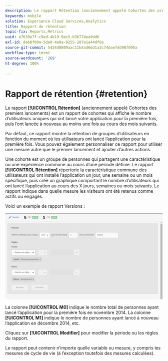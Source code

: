 ```yaml
---
description: Le rapport Rétention (anciennement appelé Cohortes des premiers lancements) est un rapport de cohortes qui affiche le nombre d’utilisateurs uniques qui ont lancé votre application pour la première fois, puis l’ont lancée à nouveau au moins une fois au cours des mois suivants.
keywords: mobile
solution: Experience Cloud Services,Analytics
title: Rapport de rétention
topic-fix: Reports,Metrics
uuid: e7639e7f-c9ed-4b19-9ac5-b36774ea9dd6
exl-id: de68f00a-5de0-4e9a-9255-207a1a44df6e
source-git-commit: 5434d8809aac11b4ad6dd1a3c74dae7dd98f095a
workflow-type: tm+mt
source-wordcount: '269'
ht-degree: 100%

---
```


# Rapport de rétention {#retention}

Le rapport **[!UICONTROL Rétention]** (anciennement appelé Cohortes des premiers lancements) est un rapport de cohortes qui affiche le nombre d’utilisateurs uniques qui ont lancé votre application pour la première fois, puis l’ont lancée à nouveau au moins une fois au cours des mois suivants.

Par défaut, ce rapport montre la rétention de groupes d’utilisateurs en fonction du moment où les utilisateurs ont lancé l’application pour la première fois. Vous pouvez également personnaliser ce rapport pour utiliser une mesure autre que le premier lancement et ajouter d’autres actions.

Une cohorte est un groupe de personnes qui partagent une caractéristique ou une expérience commune au cours d’une période définie. Le rapport **[!UICONTROL Rétention]** répertorie la caractéristique commune des utilisateurs qui ont installé l’application un jour, une semaine ou un mois spécifique, puis crée un graphique comportant le nombre d’utilisateurs qui ont lancé l’application au cours des X jours, semaines ou mois suivants. Le rapport indique dans quelle mesure les visiteurs ont été retenus comme actifs ou engagés.

Voici un exemple de rapport Versions :

![](assets/report_retention_edit.png)

La colonne **[!UICONTROL M0]** indique le nombre total de personnes ayant lancé l’application pour la première fois en novembre 2014. La colonne **[!UICONTROL M1]** indique le nombre de personnes ayant lancé à nouveau l’application en décembre 2014, etc.

Cliquez sur **[!UICONTROL Modifier]** pour modifier la période ou les règles du rapport.

Le rapport peut contenir n’importe quelle variable ou mesure, y compris les mesures de cycle de vie (à l’exception toutefois des mesures calculées).
